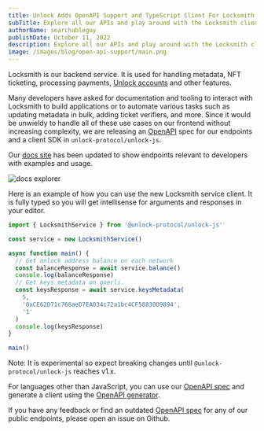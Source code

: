 ```yaml
---
title: Unlock Adds OpenAPI Support and TypeScript Client For Locksmith
subTitle: Explore all our APIs and play around with the Locksmith client
authorName: searchableguy
publishDate: October 11, 2022
description: Explore all our APIs and play around with the Locksmith client.
image: /images/blog/open-api-support/main.png
---
```


Locksmith is our backend service. It is used for handling metadata, NFT ticketing, processing payments, [Unlock accounts](https://docs.unlock-protocol.com/tools/sign-in-with-ethereum/unlock-accounts/) and other features.

Many developers have asked for documentation and tooling to interact with Locksmith to build applications or to automate various tasks such as updating metadata in bulk, adding ticket verifiers, and more. Since it would be unwieldy to handle all of these use cases on our frontend without increasing complexity, we are releasing an [OpenAPI](https://www.openapis.org/) spec for our endpoints and a client SDK in `unlock-protocol/unlock-js`.

Our [docs site](https://docs.unlock-protocol.com) has been updated to show endpoints relevant to developers with examples and usage.

![docs explorer](/images/blog/open-api-support/docs.png)

Here is an example of how you can use the new Locksmith service client. It is fully typed so you will get intellisense for arguments and responses in your editor.

```js
import { LocksmithService } from '@unlock-protocol/unlock-js'

const service = new LocksmithService()

async function main() {
  // Get unlock address balance on each network
  const balanceResponse = await service.balance()
  console.log(balanceResponse)
  // Get keys metadata on goerli.
  const keysResponse = await service.keysMetadata(
    5,
    '0xCE62D71c768aeD7EA034c72a1bc4CF58830D9894',
    '1'
  )
  console.log(keysResponse)
}

main()
```

Note: It is experimental so expect breaking changes until `@unlock-protocol/unlock-js` reaches v1.x.

For languages other than JavaScript, you can use our [OpenAPI spec](https://github.com/unlock-protocol/unlock/blob/master/packages/unlock-js/openapi.yml) and generate a client using the [OpenAPI generator](https://openapi-generator.tech/).

If you have any feedback or find an outdated [OpenAPI spec](https://github.com/unlock-protocol/unlock/blob/master/packages/unlock-js/openapi.yml) for any of our public endpoints, please open an issue on Github.
